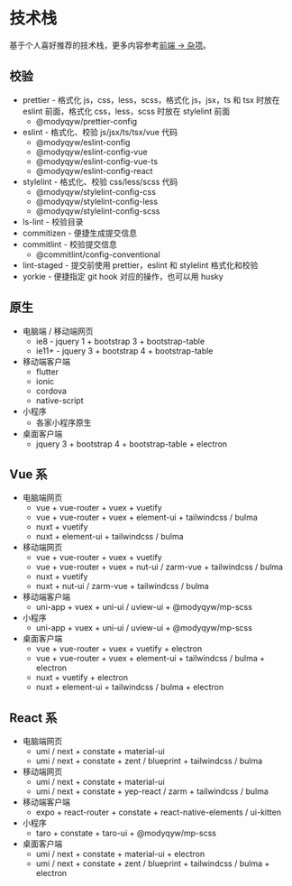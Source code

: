 # 技术栈

基于个人喜好推荐的技术栈，更多内容参考[前端 -> 杂项](../misc/README.md)。

## 校验

- prettier - 格式化 js，css，less，scss，格式化 js，jsx，ts 和 tsx 时放在 eslint 前面，格式化 css，less，scss 时放在 stylelint 前面
  - @modyqyw/prettier-config
- eslint - 格式化、校验 js/jsx/ts/tsx/vue 代码
  - @modyqyw/eslint-config
  - @modyqyw/eslint-config-vue
  - @modyqyw/eslint-config-vue-ts
  - @modyqyw/eslint-config-react
- stylelint - 格式化、校验 css/less/scss 代码
  - @modyqyw/stylelint-config-css
  - @modyqyw/stylelint-config-less
  - @modyqyw/stylelint-config-scss
- ls-lint - 校验目录
- commitizen - 便捷生成提交信息
- commitlint - 校验提交信息
  - @commitlint/config-conventional
- lint-staged - 提交前使用 prettier，eslint 和 stylelint 格式化和校验
- yorkie - 便捷指定 git hook 对应的操作，也可以用 husky

## 原生

- 电脑端 / 移动端网页
  - ie8 - jquery 1 + bootstrap 3 + bootstrap-table
  - ie11+ - jquery 3 + bootstrap 4 + bootstrap-table
- 移动端客户端
  - flutter
  - ionic
  - cordova
  - native-script
- 小程序
  - 各家小程序原生
- 桌面客户端
  - jquery 3 + bootstrap 4 + bootstrap-table + electron

## Vue 系

- 电脑端网页
  - vue + vue-router + vuex + vuetify
  - vue + vue-router + vuex + element-ui + tailwindcss / bulma
  - nuxt + vuetify
  - nuxt + element-ui + tailwindcss / bulma
- 移动端网页
  - vue + vue-router + vuex + vuetify
  - vue + vue-router + vuex + nut-ui / zarm-vue + tailwindcss / bulma
  - nuxt + vuetify
  - nuxt + nut-ui / zarm-vue + tailwindcss / bulma
- 移动端客户端
  - uni-app + vuex + uni-ui / uview-ui + @modyqyw/mp-scss
- 小程序
  - uni-app + vuex + uni-ui / uview-ui + @modyqyw/mp-scss
- 桌面客户端
  - vue + vue-router + vuex + vuetify + electron
  - vue + vue-router + vuex + element-ui + tailwindcss / bulma + electron
  - nuxt + vuetify + electron
  - nuxt + element-ui + tailwindcss / bulma + electron

## React 系

- 电脑端网页
  - umi / next + constate + material-ui
  - umi / next + constate + zent / blueprint + tailwindcss / bulma
- 移动端网页
  - umi / next + constate + material-ui
  - umi / next + constate + yep-react / zarm + tailwindcss / bulma
- 移动端客户端
  - expo + react-router + constate + react-native-elements / ui-kitten
- 小程序
  - taro + constate + taro-ui + @modyqyw/mp-scss
- 桌面客户端
  - umi / next + constate + material-ui + electron
  - umi / next + constate + zent / blueprint + tailwindcss / bulma + electron

<Vssue />
